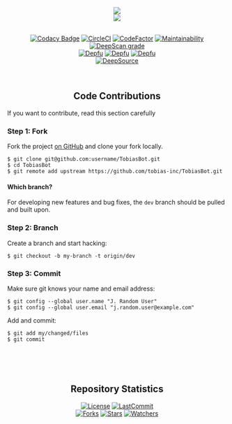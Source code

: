 <div align="center">
<img src="https://i.imgur.com/enqUpJi.png"><br>
<img src="https://i.imgur.com/IWpjHZ9.png"><br>
<br>
</div>

<div align="center">

[![Codacy Badge][codacy-badge]][codacy-url]
[![CircleCI][circleci-badge]][circleci-url]
[![CodeFactor][codefactor-badge]][codefactor-url]
[![Maintainability][maintainability-badge]][maintainability-url]
[![DeepScan grade][deepscan-badge]][deepscan-url]<br>
[![Depfu][depfu-first-badge]][depfu-first-url]
[![Depfu][depfu-att-badge]][depfu-att-url]
[![Depfu][depfu-updates-badge]][depfu-updates-url]<br>
[![DeepSource][deepsource-badge]][deepsource-url]

<br>
</div>

<h2 align="center">Code Contributions</h2>

If you want to contribute, read this section carefully

<h3>Step 1: Fork</h3>

Fork the project [on GitHub][rep-github-url] and clone your fork
locally.

``` text
$ git clone git@github.com:username/TobiasBot.git
$ cd TobiasBot
$ git remote add upstream https://github.com/tobias-inc/TobiasBot.git
```

<h4>Which branch?</h4>

For developing new features and bug fixes, the `dev` branch should be pulled
and built upon.

<h3>Step 2: Branch</h3>

Create a branch and start hacking:

``` text
$ git checkout -b my-branch -t origin/dev
```

<h3>Step 3: Commit</h3>

Make sure git knows your name and email address:

``` text
$ git config --global user.name "J. Random User"
$ git config --global user.email "j.random.user@example.com"
```

Add and commit:

```text
$ git add my/changed/files
$ git commit
```

<br>
<br>
<br>

<h2 align="center">Repository Statistics</h2>

<div align="center">

[![License][license-badge]][license-url]
[![LastCommit][lastcommit-badge]][lastcommit-url]<br>
[![Forks][forks-badge]][forks-url]
[![Stars][stars-badge]][stars-url]
[![Watchers][watchers-badge]][watchers-url]

</div>

[codacy-badge]: https://api.codacy.com/project/badge/Grade/89da164b077a4fcc83668ebb2eb2eaf4
[codacy-url]: https://app.codacy.com/gh/tobias-inc/TobiasBot?utm_source=github.com&utm_medium=referral&utm_content=tobias-inc/TobiasBot&utm_campaign=Badge_Grade_Dashboard
[circleci-badge]: https://img.shields.io/circleci/build/github/tobias-inc/TobiasBot/master.svg?logo=circleci
[circleci-url]: https://circleci.com/gh/tobias-inc/TobiasBot
[codefactor-badge]: https://www.codefactor.io/repository/github/tobias-inc/TobiasBot/badge
[codefactor-url]: https://www.codefactor.io/repository/github/tobias-inc/TobiasBot
[maintainability-badge]: https://api.codeclimate.com/v1/badges/6c5ac457279552e5f25b/maintainability
[maintainability-url]: https://codeclimate.com/github/tobias-inc/TobiasBot/maintainability
[deepscan-badge]: https://deepscan.io/api/teams/7110/projects/9254/branches/117685/badge/grade.svg
[deepscan-url]: https://deepscan.io/dashboard#view=project&tid=7110&pid=9254&bid=117685
[depfu-first-badge]: https://badges.depfu.com/badges/a2e6164631bd93b427015a48c5f16b5c/status.svg
[depfu-first-url]: https://depfu.com
[depfu-att-badge]: https://badges.depfu.com/badges/a2e6164631bd93b427015a48c5f16b5c/overview.svg
[depfu-att-url]: https://depfu.com/github/tobias-inc/TobiasBot?project_id=10620
[depfu-updates-badge]: https://badges.depfu.com/badges/a2e6164631bd93b427015a48c5f16b5c/count.svg
[depfu-updates-url]: https://depfu.com/github/tobias-inc/TobiasBot?project_id=10620
[deepsource-badge]: https://static.deepsource.io/deepsource-badge-light-mini.svg
[deepsource-url]: https://deepsource.io/gh/tobias-inc/TobiasBot/?ref=repository-badge
[license-badge]: https://img.shields.io/github/license/tobias-inc/TobiasBot?label=LICENSE&style=flat-square
[license-url]: https://github.com/tobias-inc/TobiasBot
[lastcommit-badge]: https://img.shields.io/github/last-commit/tobias-inc/TobiasBot?label=LAST%20COMMIT&style=flat-square
[lastcommit-url]: https://github.com/tobias-inc/TobiasBot/commits
[forks-badge]: https://img.shields.io/github/forks/tobias-inc/TobiasBot?label=FORKS&style=social
[forks-url]: https://github.com/tobias-inc/TobiasBot/network/members
[stars-badge]: https://img.shields.io/github/stars/tobias-inc/TobiasBot?style=social
[stars-url]: https://github.com/tobias-inc/TobiasBot/stargazers
[watchers-badge]: https://img.shields.io/github/watchers/tobias-inc/TobiasBot?label=WATCHERS&style=social
[watchers-url]: https://github.com/tobias-inc/TobiasBot/watchers

[rep-github-url]: https://github.com/tobias-inc/TobiasBot/

